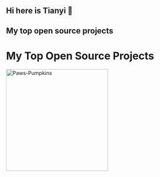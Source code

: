 ## Hi here is Tianyi 👋

## My top open source projects
# My Top Open Source Projects

<p align="left">
    <a href="https://github.com/Tianyi-Tang/Paws-Pumpkins"><img width="278" src="https://denvercoder1-github-readme-stats.vercel.app/api/pin/?username=Tianyi-Tang&repo=Paws-Pumpkins&theme=react&bg_color=1F222E&title_color=F85D7F&hide_border=true&icon_color=F8D866&show_icons=&show_description=true" alt="Paws-Pumpkins"></a>
</p>


